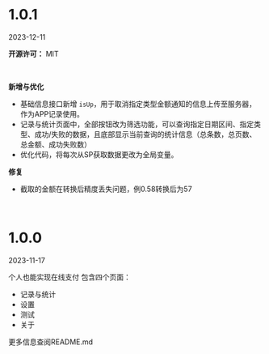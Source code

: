 <br>

# 1.0.1

2023-12-11

**开源许可：** MIT

<br>

**新增与优化**

* 基础信息接口新增 `isUp`，用于取消指定类型金额通知的信息上传至服务器，作为APP记录使用。
* 记录与统计页面中，全部按钮改为筛选功能，可以查询指定日期区间、指定类型、成功/失败的数据，且底部显示当前查询的统计信息（总条数，总页数、总金额、成功失败数）
* 优化代码，将每次从SP获取数据更改为全局变量。

**修复**

* 截取的金额在转换后精度丢失问题，例0.58转换后为57

<br>

# 1.0.0

2023-11-17

个人也能实现在线支付
包含四个页面：

- 记录与统计
- 设置
- 测试
- 关于

更多信息查阅README.md

<br>